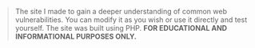 > The site I made to gain a deeper understanding of common web vulnerabilities. You can modify it as you wish or use it directly and test yourself. The site was built using PHP.
**FOR EDUCATIONAL AND INFORMATIONAL PURPOSES ONLY.**
